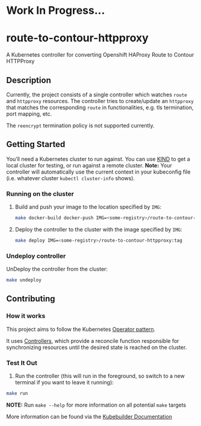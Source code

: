 # Work In Progress...

# route-to-contour-httpproxy

A Kubernetes controller for converting Openshift HAProxy Route to Contour HTTPProxy

## Description

Currently, the project consists of a single controller which watches `route` and `httpproxy` resources.
The controller tries to create/update an `httpproxy` that matches the corresponding `route` in functionalities, e.g. tls
termination, port mapping, etc.

The `reencrypt` termination policy is not supported currently.

## Getting Started

You’ll need a Kubernetes cluster to run against. You can use [KIND](https://sigs.k8s.io/kind) to get a local cluster for
testing, or run against a remote cluster.
**Note:** Your controller will automatically use the current context in your kubeconfig file (i.e. whatever
cluster `kubectl cluster-info` shows).

### Running on the cluster

1. Build and push your image to the location specified by `IMG`:

    ```sh
    make docker-build docker-push IMG=<some-registry>/route-to-contour-httpproxy:tag
    ```

2. Deploy the controller to the cluster with the image specified by `IMG`:

    ```sh
    make deploy IMG=<some-registry>/route-to-contour-httpproxy:tag
    ```

### Undeploy controller

UnDeploy the controller from the cluster:

```sh
make undeploy
```

## Contributing

### How it works

This project aims to follow the
Kubernetes [Operator pattern](https://kubernetes.io/docs/concepts/extend-kubernetes/operator/).

It uses [Controllers](https://kubernetes.io/docs/concepts/architecture/controller/),
which provide a reconcile function responsible for synchronizing resources until the desired state is reached on the
cluster.

### Test It Out

1. Run the controller (this will run in the foreground, so switch to a new terminal if you want to leave it running):

```sh
make run
```

**NOTE:** Run `make --help` for more information on all potential `make` targets

More information can be found via the [Kubebuilder Documentation](https://book.kubebuilder.io/introduction.html)
